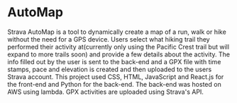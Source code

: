 # AutoMap
Strava AutoMap is a tool to dynamically create a map of a run, walk or hike without the need for a GPS device. Users select what hiking trail they performed their activity at(currently only using the Pacific Crest trail but will expand to more trails soon) and provide a few details about the activity. The info filled out by the user is sent to the back-end and a GPX file with time stamps, pace and elevation is created and then uploaded to the users Strava account. This project used CSS, HTML, JavaScript and React.js for the front-end and Python for the back-end. The back-end was hosted on AWS using lambda. GPX activities are uploaded using Strava's API.
